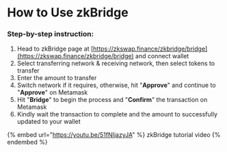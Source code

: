 # How to Use zkBridge

### Step-by-step instruction:

1. Head to zkBridge page at [https://zkswap.finance/zkbridge/bridge](https://zkswap.finance/zkbridge/bridge) and connect wallet
2. Select transferring network & receiving network, then select tokens to transfer
3. Enter the amount to transfer
4. Switch network if it requires, otherwise, hit "**Approve**" and continue to "**Approve**" on Metamask
5. Hit "**Bridge**" to begin the process and "**Confirm**" the transaction on Metamask
6. Kindly wait the transaction to complete and the amount to successfully updated to your wallet

{% embed url="https://youtu.be/51fNIjazyJA" %}
zkBridge tutorial video
{% endembed %}
